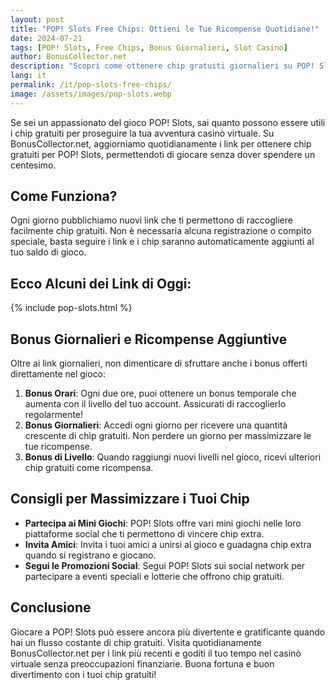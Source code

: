 ```yaml
---
layout: post
title: "POP! Slots Free Chips: Ottieni le Tue Ricompense Quotidiane!"
date: 2024-07-21
tags: [POP! Slots, Free Chips, Bonus Giornalieri, Slot Casino]
author: BonusCollector.net
description: "Scopri come ottenere chip gratuiti giornalieri su POP! Slots e aumenta il tuo saldo senza sforzo."
lang: it
permalink: /it/pop-slots-free-chips/
image: /assets/images/pop-slots.webp
---
```


Se sei un appassionato del gioco POP! Slots, sai quanto possono essere utili i chip gratuiti per proseguire la tua avventura casinò virtuale. Su BonusCollector.net, aggiorniamo quotidianamente i link per ottenere chip gratuiti per POP! Slots, permettendoti di giocare senza dover spendere un centesimo.

## Come Funziona?

Ogni giorno pubblichiamo nuovi link che ti permettono di raccogliere facilmente chip gratuiti. Non è necessaria alcuna registrazione o compito speciale, basta seguire i link e i chip saranno automaticamente aggiunti al tuo saldo di gioco.

## Ecco Alcuni dei Link di Oggi:

{% include pop-slots.html %}

## Bonus Giornalieri e Ricompense Aggiuntive

Oltre ai link giornalieri, non dimenticare di sfruttare anche i bonus offerti direttamente nel gioco:

1. **Bonus Orari**: Ogni due ore, puoi ottenere un bonus temporale che aumenta con il livello del tuo account. Assicurati di raccoglierlo regolarmente!
2. **Bonus Giornalieri**: Accedi ogni giorno per ricevere una quantità crescente di chip gratuiti. Non perdere un giorno per massimizzare le tue ricompense.
3. **Bonus di Livello**: Quando raggiungi nuovi livelli nel gioco, ricevi ulteriori chip gratuiti come ricompensa.

## Consigli per Massimizzare i Tuoi Chip

- **Partecipa ai Mini Giochi**: POP! Slots offre vari mini giochi nelle loro piattaforme social che ti permettono di vincere chip extra.
- **Invita Amici**: Invita i tuoi amici a unirsi al gioco e guadagna chip extra quando si registrano e giocano.
- **Segui le Promozioni Social**: Segui POP! Slots sui social network per partecipare a eventi speciali e lotterie che offrono chip gratuiti.

## Conclusione

Giocare a POP! Slots può essere ancora più divertente e gratificante quando hai un flusso costante di chip gratuiti. Visita quotidianamente BonusCollector.net per i link più recenti e goditi il tuo tempo nel casinò virtuale senza preoccupazioni finanziarie. Buona fortuna e buon divertimento con i tuoi chip gratuiti!